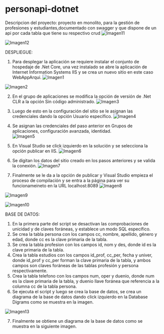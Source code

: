 # personapi-dotnet

Descripcion del proyecto:
proyecto en monolito, para la gestión de profesiones y estudiantes,documentado con swagger y que dispone de un api por cada tabla que tiene su respectivo crud
![Imagen11](https://user-images.githubusercontent.com/58142219/235403831-4118242b-727d-411c-8cfd-d1be83fe9632.png)

![Imagen12](https://user-images.githubusercontent.com/58142219/235403993-8c4b5b39-276f-4ce2-bd31-16d955049d86.png)

DESPLIEGUE:
1. Para desplegar la aplicación se requiere instalar el conjunto de hospedaje de .Net Core, una vez instalado se abre la aplicación de Internet Information Systems IIS y se crea un nuevo sitio en este caso WebAppArqui. 
![Imagen1](https://user-images.githubusercontent.com/58142219/235403523-547a5762-da9f-40f4-89ff-0d7636d972f0.png)


![Imagen2](https://user-images.githubusercontent.com/58142219/235403554-b03098ba-fb96-427b-85d2-5dcaddd20ee4.png)

2. En el grupo de aplicaciones se modifica la opción de  versión de .Net CLR a la opción Sin código administrado. 
![Imagen3](https://user-images.githubusercontent.com/58142219/235403563-8dfa4047-73b3-42d2-92d3-03805115f098.png)

3. Luego de esto en la configuración del sitio se le asignan las credenciales dando la opción Usuario específico. 
![Imagen4](https://user-images.githubusercontent.com/58142219/235403571-697a149c-13c6-436e-a8ef-1bbd731c946f.png)

4. Se asignan las credenciales del paso anterior en Grupos de aplicaciones, configuración avanzada, identidad.  
![Imagen5](https://user-images.githubusercontent.com/58142219/235403614-0faafce1-8aa9-4ebb-b3bc-780b4414301b.png)

5. En Visual Studio se click izquierdo en la solución y se selecciona la opción publicar en IIS. 
![Imagen6](https://user-images.githubusercontent.com/58142219/235403625-468b12dd-1f06-45e8-aebe-e3f632214841.png)

6. Se digitan los datos del sitio creado en los pasos anteriores y se valida la conexión. 
![Imagen7](https://user-images.githubusercontent.com/58142219/235403631-04478ce2-3784-42a6-ab91-62ed2d19eca6.png)

7. Finalmente se le da a la opción de publicar y Visual Studio empieza el proceso de compilación y  se entra a la página para ver su funcionameineto en la URL localhost:8089 
![Imagen8](https://user-images.githubusercontent.com/58142219/235403641-97b51c64-351e-4f0c-a1e2-dfb13dcfae0d.png)


![Imagen9](https://user-images.githubusercontent.com/58142219/235403649-293f04ed-5db0-493b-8b34-385b3d69906a.png)


![Imagen10](https://user-images.githubusercontent.com/58142219/235403650-92e0b23a-3bf6-4a0c-b1e2-446ea47a888b.png)

BASE DE DATOS:
1. En la primera parte del script se desactivan las comprobaciones de unicidad y de claves foráneas, y establece un modo SQL específico.
2. Se crea la tabla persona con los campos cc, nombre, apellido, género y edad, donde cc es la clave primaria de la tabla.
3. Se crea la tabla profesion con los campos id, nom y des, donde id es la clave primaria de la tabla.
4. Crea la tabla estudios con los campos id_prof, cc_per, fecha y univer, donde id_prof y cc_per forman la clave primaria de la tabla, y ambos campos son claves foráneas de las tablas profesión y persona respectivamente.
5. Crea la tabla telefono con los campos num, oper y duenio, donde num es la clave primaria de la tabla, y duenio llave foránea que referencia a la columna cc de la tabla persona.
6. Se ejecuta el script y luego se crea la base de datos, se crea un diagrama de la base de datos dando click izquierdo en la Database Digrams como se muestra en la imagen.


![Imagen13](https://user-images.githubusercontent.com/58142219/235404553-8ad77eb3-9ab6-456c-b744-a67a6223d459.png)

7. Finalmente se obtiene un diagrama de la base de datos como se muestra en la siguiente imagen.
